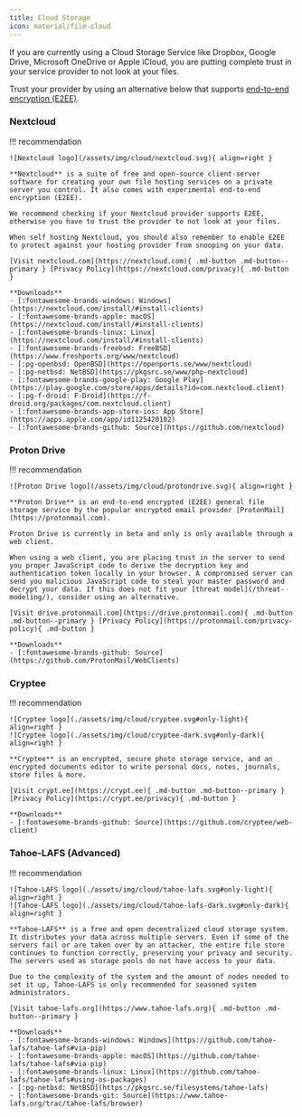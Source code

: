 ```yaml
---
title: Cloud Storage
icon: material/file-cloud
---
```

If you are currently using a Cloud Storage Service like Dropbox, Google Drive, Microsoft OneDrive or Apple iCloud, you are putting complete trust in your service provider to not look at your files.

Trust your provider by using an alternative below that supports [end-to-end encryption (E2EE)](https://wikipedia.org/wiki/End-to-end_encryption).

### Nextcloud

!!! recommendation

    ![Nextcloud logo](/assets/img/cloud/nextcloud.svg){ align=right }

    **Nextcloud** is a suite of free and open-source client-server software for creating your own file hosting services on a private server you control. It also comes with experimental end-to-end encryption (E2EE).

    We recommend checking if your Nextcloud provider supports E2EE, otherwise you have to trust the provider to not look at your files.

    When self hosting Nextcloud, you should also remember to enable E2EE to protect against your hosting provider from snooping on your data.

    [Visit nextcloud.com](https://nextcloud.com){ .md-button .md-button--primary } [Privacy Policy](https://nextcloud.com/privacy){ .md-button }

    **Downloads**
    - [:fontawesome-brands-windows: Windows](https://nextcloud.com/install/#install-clients)
    - [:fontawesome-brands-apple: macOS](https://nextcloud.com/install/#install-clients)
    - [:fontawesome-brands-linux: Linux](https://nextcloud.com/install/#install-clients)
    - [:fontawesome-brands-freebsd: FreeBSD](https://www.freshports.org/www/nextcloud)
    - [:pg-openbsd: OpenBSD](https://openports.se/www/nextcloud)
    - [:pg-netbsd: NetBSD](https://pkgsrc.se/www/php-nextcloud)
    - [:fontawesome-brands-google-play: Google Play](https://play.google.com/store/apps/details?id=com.nextcloud.client)
    - [:pg-f-droid: F-Droid](https://f-droid.org/packages/com.nextcloud.client)
    - [:fontawesome-brands-app-store-ios: App Store](https://apps.apple.com/app/id1125420102)
    - [:fontawesome-brands-github: Source](https://github.com/nextcloud)

### Proton Drive

!!! recommendation

    ![Proton Drive logo](/assets/img/cloud/protondrive.svg){ align=right }

    **Proton Drive** is an end-to-end encrypted (E2EE) general file storage service by the popular encrypted email provider [ProtonMail](https://protonmail.com).

    Proton Drive is currently in beta and only is only available through a web client.

    When using a web client, you are placing trust in the server to send you proper JavaScript code to derive the decryption key and authentication token locally in your browser. A compromised server can send you malicious JavaScript code to steal your master password and decrypt your data. If this does not fit your [threat model](/threat-modeling/), consider using an alternative.

    [Visit drive.protonmail.com](https://drive.protonmail.com){ .md-button .md-button--primary } [Privacy Policy](https://protonmail.com/privacy-policy){ .md-button }

    **Downloads**
    - [:fontawesome-brands-github: Source](https://github.com/ProtonMail/WebClients)

### Cryptee

!!! recommendation

    ![Cryptee logo](./assets/img/cloud/cryptee.svg#only-light){ align=right }
    ![Cryptee logo](./assets/img/cloud/cryptee-dark.svg#only-dark){ align=right }

    **Cryptee** is an encrypted, secure photo storage service, and an encrypted documents editor to write personal docs, notes, journals, store files & more.

    [Visit crypt.ee](https://crypt.ee){ .md-button .md-button--primary } [Privacy Policy](https://crypt.ee/privacy){ .md-button }

    **Downloads**
    - [:fontawesome-brands-github: Source](https://github.com/cryptee/web-client)

### Tahoe-LAFS (Advanced)

!!! recommendation

    ![Tahoe-LAFS logo](./assets/img/cloud/tahoe-lafs.svg#only-light){ align=right }
    ![Tahoe-LAFS logo](./assets/img/cloud/tahoe-lafs-dark.svg#only-dark){ align=right }

    **Tahoe-LAFS** is a free and open decentralized cloud storage system. It distributes your data across multiple servers. Even if some of the servers fail or are taken over by an attacker, the entire file store continues to function correctly, preserving your privacy and security. The servers used as storage pools do not have access to your data.

    Due to the complexity of the system and the amount of nodes needed to set it up, Tahoe-LAFS is only recommended for seasoned system administrators.

    [Visit tahoe-lafs.org](https://www.tahoe-lafs.org){ .md-button .md-button--primary }

    **Downloads**
    - [:fontawesome-brands-windows: Windows](https://github.com/tahoe-lafs/tahoe-lafs#via-pip)
    - [:fontawesome-brands-apple: macOS](https://github.com/tahoe-lafs/tahoe-lafs#via-pip)
    - [:fontawesome-brands-linux: Linux](https://github.com/tahoe-lafs/tahoe-lafs#using-os-packages)
    - [:pg-netbsd: NetBSD](https://pkgsrc.se/filesystems/tahoe-lafs)
    - [:fontawesome-brands-git: Source](https://www.tahoe-lafs.org/trac/tahoe-lafs/browser)
